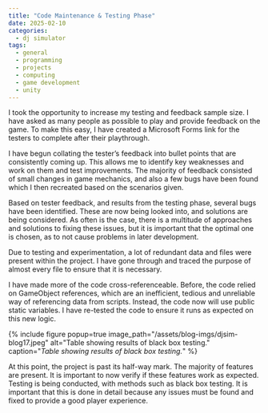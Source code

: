 ```yaml
---
title: "Code Maintenance & Testing Phase"
date: 2025-02-10
categories:
  - dj simulator
tags:
  - general
  - programming
  - projects
  - computing
  - game development
  - unity
---
```


I took the opportunity to increase my testing and feedback sample size. I have asked as many people as possible to play and provide feedback on the game. To make this easy, I have created a Microsoft Forms link for the testers to complete after their playthrough.

I have begun collating the tester’s feedback into bullet points that are consistently coming up. This allows me to identify key weaknesses and work on them and test improvements. The majority of feedback consisted of small changes in game mechanics, and also a few bugs have been found which I then recreated based on the scenarios given.

Based on tester feedback, and results from the testing phase, several bugs have been identified. These are now being looked into, and solutions are being considered. As often is the case, there is a multitude of approaches and solutions to fixing these issues, but it is important that the optimal one is chosen, as to not cause problems in later development.

Due to testing and experimentation, a lot of redundant data and files were present within the project. I have gone through and traced the purpose of almost every file to ensure that it is necessary.

I have made more of the code cross-referenceable. Before, the code relied on GameObject references, which are an inefficient, tedious and unreliable way of referencing data from scripts. Instead, the code now will use public static variables. I have re-tested the code to ensure it runs as expected on this new logic.

{% include figure popup=true image_path="/assets/blog-imgs/djsim-blog17.jpeg" alt="Table showing results of black box testing." caption="_Table showing results of black box testing._" %}

At this point, the project is past its half-way mark. The majority of features are present. It is important to now verify if these features work as expected. Testing is being conducted, with methods such as black box testing. It is important that this is done in detail because any issues must be found and fixed to provide a good player experience.
